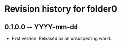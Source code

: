 # Revision history for folder0

## 0.1.0.0 -- YYYY-mm-dd

* First version. Released on an unsuspecting world.
